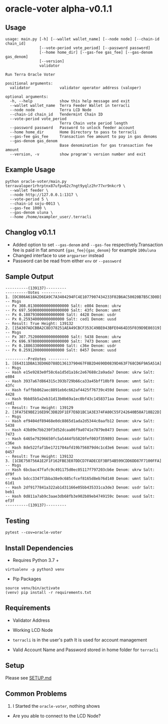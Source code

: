 # oracle-voter alpha-v0.1.1

## Usage

```
usage: main.py [-h] [--wallet wallet_name] [--node node] [--chain-id chain_id]
               [--vote-period vote_period] [--password password]
               [--home home_dir] [--gas-fee gas_fee] [--gas-denom gas_denom]
               [--version]
               validator

Run Terra Oracle Voter

positional arguments:
  validator             validator operator address (valoper)

optional arguments:
  -h, --help            show this help message and exit
  --wallet wallet_name  Terra Feeder Wallet in terracli
  --node node           Terra LCD Node
  --chain-id chain_id   Tendermint Chain ID
  --vote-period vote_period
                        Terra Chain vote period length
  --password password   Password to unlock feeder account
  --home home_dir       Home Directory to pass to terracli
  --gas-fee gas_fee     Transaction fee amount to pay in gas denoms
  --gas-denom gas_denom
                        Base denomination for gas transaction fee amount
  --version, -v         show program's version number and exit
```

## Example Usage
```
python oracle-voter/main.py terravaloper1rhrptnx87ufpv62c7ngt9yqlz2hr77xr9nkcr9 \
  --wallet feeder \
  --node http://127.0.0.1:1317 \
  --vote-period 5 \
  --chain-id soju-0013 \
  --gas-fee 1000 \
  --gas-denom uluna \
  --home /home/exampler_user/.terracli
```

## Changlog v0.1.1
- Added option to set `--gas-denom` and `--gas-fee` respectively.Transaction fee is paid in flat amount `{gas_fee}{gas_denom}` for example `100uluna`
- Changed interface to use `argparser` instead
- Password can be read from either `env` or `--password`

## Sample Output

```
----------(139137)---------
----------Votes ---------
1. [DC086A618A2D6EA9C7A3404294FC4E1077907434233F02B6AC50020B7B5C3D0D]
-- Msgs
-- Px 308.013000000000000000 Salt: e804 Denom: ukrw 
-- Px 697.569000000000000000 Salt: 43fc Denom: umnt 
-- Px 0.188793000000000000 Salt: 4428 Denom: usdr 
-- Px 0.259340000000000000 Salt: ced1 Denom: uusd 
-- Result: True Height: 139132
2. [15A307ADCBBA2C8D378251AEA49CBCF353C49BE043BFE0464D35F039D9E80319]
-- Msgs
-- Px 307.752000000000000000 Salt: 5438 Denom: ukrw 
-- Px 696.978000000000000000 Salt: 7473 Denom: umnt 
-- Px 0.188633000000000000 Salt: c36e Denom: usdr 
-- Px 0.259120000000000000 Salt: 0457 Denom: uusd 

----------PreVotes ---------
1. [E64311DBA13ED06D788D13613790467F8B2D4690D0839D463F768CD6F9A5A51A]
-- Msgs
-- Hash e15e9283e0f58c6a1d5d1a16c2e67688c2a9ada7 Denom: ukrw Salt: e804
-- Hash 3937a67d864315c393b729b66ca33a45bff10bf0 Denom: umnt Salt: 43fc
-- Hash faffbb862aec8891eb6c662af4425f76739c459d Denom: usdr Salt: 4428
-- Hash 9bb85b5a2eb31d13b0b69a1ec0bf43c1458371aa Denom: uusd Salt: ced1
-- Result: True Height: 139129
2. [3FA75E9BE216ED9C3DB2DF1EF7E6D1BC1A3E374FA80C55F242640B58A718B22D]
-- Msgs
-- Hash ef9404df89468e0dc8865d1ada2d5344c0aafb12 Denom: ukrw Salt: 5438
-- Hash 43b89e7bb230f3d52dcaa86f9a0741e7879e8473 Denom: umnt Salt: 7473
-- Hash 6465e79296650fc5a5444fb5820fef003f359893 Denom: usdr Salt: c36e
-- Hash 8de522faf1be1721704afd19b756879d4c1cd3e6 Denom: uusd Salt: 0457
-- Result: True Height: 139132
3. [1CDE750756A1E2F1F162FBE3E07DDCD7FADECEF3BF54B599CDD6DD87F7100FFA]
-- Msgs
-- Hash 6bcbac47fafc9c491175d0ec05117f797203cb6e Denom: ukrw Salt: df9f
-- Hash bdcc3347f1bba38e9c685cfcef8165d8eb76d140 Denom: umnt Salt: 61d1
-- Hash 2df9177841a322ab1d31166e05bb435331ca3de3 Denom: usdr Salt: beb1
-- Hash 0d811a7ab9c3aae3db68fb3e902b89eb4749159c Denom: uusd Salt: ef3f
----------(139137)---------

```

## Testing

```
pytest --cov=oracle-voter

```

## Install Dependencies

- Requires Python 3.7 +
```
virtualenv -p python3 venv
```
- Pip Packages

```
source venv/bin/activate
(venv) pip install -r requirements.txt
```

## Requirements
- Validator Address
- Working LCD Node 
- `terracli` is in the user's path
   It is used for account management

- Valid Account Name and Password stored in home folder for `terracli`

## Setup

Please see [SETUP.md](SETUP.md)


## Common Problems

1. I Started the `oracle-voter`, nothing shows
- Are you able to connect to the LCD Node?
